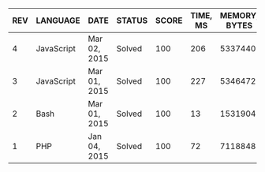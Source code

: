 | REV | LANGUAGE | DATE | STATUS | SCORE | TIME, MS | MEMORY, BYTES | IN RANKING | UNIQUE | RANKING POINTS |
|-----|----------|------|--------|-------|----------|---------------|------------|--------|----------------|
| 4 | JavaScript | Mar 02, 2015 | Solved | 100 | 206 | 5337440 | no | yes | 30.055 |
| 3 | JavaScript | Mar 01, 2015 | Solved | 100 | 227 | 5346472 | yes | yes | 30.140 |
| 2 | Bash | Mar 01, 2015 | Solved | 100 | 13 | 1531904 | yes | yes | 33.698 |
| 1 | PHP | Jan 04, 2015 | Solved | 100 | 72 | 7118848 | yes | yes | 28.933 |
